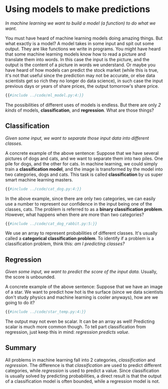 
# Using models to make predictions

_In machine learning we want to build a model (a function) to do what we want._

You must have heard of machine learning models doing amazing things. But what exactly is a model? A model takes in some input and spit out some output. They are like functions we write in programs. You might have heard that some machine learning models know how to read a picture and translate them into words. In this case the input is the picture, and the output is the content of a picture in words we understand. Or maybe you have heard of how models can predict the stock market (while this is true, it's not that useful since the prediction may not be accurate, or else data scientists get so rich they no longer do data science), in such case the input previous days or years of share prices, the output tomorrow's share price.

```python
{{#include ../code/ml_model.py:4:}}
```

The possibilities of different uses of models is endless. But there are only _2 kinds_ of models, **classification**, and **regression**. What are those things?

## Classification

_Given some input, we want to separate those input data into different classes._

A concrete example of the above sentence: Suppose that we have several pictures of dogs and cats, and we want to separate them into two piles. One pile for dogs, and the other for cats. In machine learning, we could simply train a **classification model**, and the image is transformed by the model into two categories, dogs and cats. This task is called **classification** by us super smart machine learning masters.

```python
{{#include ../code/cat_dog.py:4:}}
```

In the above example, since there are only two categories, we can easily use a number to represent our confidence in the input being one of the classes, cats. The problem is referred to as a **binary classification problem**. However, what happens when there are more than two categories?

```python
{{#include ../code/cat_dog_rabbit.py:5:}}
```

We use an array to represent probabilities of different classes. It's usually called a **categorical classification problem**. To identify if a problem is a classification problem, think this: _am I predicting classes?_

## Regression

_Given some input, we want to predict the score of the input data._ Usually, the score is unbounded.

A concrete example of the above sentence: Suppose that we have an image of a star. We want to predict how hot is the surface (since we data scientists don't study physics and machine learning is cooler anyways), how are we going to do it?

```python
{{#include ../code/star_temp.py:4:}}
```

The output may not even be scalar. It can be an array as well! Predicting scalar is much more common though. To tell part classification from regression, just keep this in mind: _regression predicts value._

## Summary

All problems in machine learning fall into 2 categories, _classification_ and _regression_. The difference is that _classification_ are used to predict different categories, while _regression_ is used to predict a value. Since classification is usually solved by predicting probabilities, a direct result is that the output of a classification model is often bounded, while a regression model is not.
